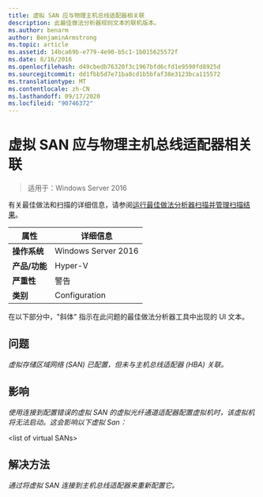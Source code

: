 ```yaml
---
title: 虚拟 SAN 应与物理主机总线适配器相关联
description: 此最佳做法分析器规则文本的联机版本。
ms.author: benarm
author: BenjaminArmstrong
ms.topic: article
ms.assetid: 14bca69b-e779-4e90-b5c1-1b015625572f
ms.date: 8/16/2016
ms.openlocfilehash: d49cbedb76320f3c1967bfd6cfd1e9590fd8925d
ms.sourcegitcommit: dd1fbb5d7e71ba8cd1b5bfaf38e3123bca115572
ms.translationtype: MT
ms.contentlocale: zh-CN
ms.lasthandoff: 09/17/2020
ms.locfileid: "90746372"
---
```

# <a name="a-virtual-san-should-be-associated-with-a-physical-host-bus-adapter"></a>虚拟 SAN 应与物理主机总线适配器相关联

>适用于：Windows Server 2016

有关最佳做法和扫描的详细信息，请参阅[运行最佳做法分析器扫描并管理扫描结果](https://go.microsoft.com/fwlink/p/?LinkID=223177)。

|属性|详细信息|
|-|-|
|**操作系统**|Windows Server 2016|
|**产品/功能**|Hyper-V|
|**严重性**|警告|
|**类别**|Configuration|


在以下部分中，"斜体" 指示在此问题的最佳做法分析器工具中出现的 UI 文本。

## <a name="issue"></a>**问题**
*虚拟存储区域网络 (SAN) 已配置，但未与主机总线适配器 (HBA) 关联。*

## <a name="impact"></a>**影响**
*使用连接到配置错误的虚拟 SAN 的虚拟光纤通道适配器配置虚拟机时，该虚拟机将无法启动。这会影响以下虚拟 San：*


\<list of virtual SANs>


## <a name="resolution"></a>**解决方法**
*通过将虚拟 SAN 连接到主机总线适配器来重新配置它。*





